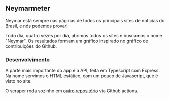 ## Neymarmeter

Neymar está sempre nas páginas de todos os principais sites de notícias do Brasil, e nós podemos provar!

Todo dia, quatro vezes por dia, abrimos todos os sites e buscamos o nome "Neymar". Os resultados formam um gráfico inspirado no gráfico de contribuições do Github.

### Desenvolvimento

A parte mais importante do app é a API, feita em Typescript com Express. Na home servimos o HTML estático, com um pouco de Javascript, que é visto no site.

O scraper roda sozinho em [outro repositório](https://github.com/olrafa/media-scraper) via Github actions.